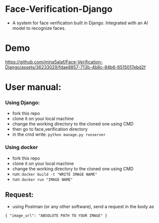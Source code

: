 # Face-Verification-Django
  - A system for face verification built in Django. Integrated with an AI model to recognize faces.

# Demo
https://github.com/mina5alaf/Face-Verification-Django/assets/36233029/fdae8857-713b-4b8c-84b6-6515017ebd2f

# User manual:
  ### Using Django:
  - fork this repo
  - clone it on your local machine
  - change the working directory to the cloned one using CMD
  - then go to face_verification directory
  - in the cmd write: `python manage.py runserver`
  
  ### Using docker
  - fork this repo
  - clone it on your local machine
  - change the working directory to the cloned one using CMD
  - run: `docker build -t "WRITE IMAGE NAME"`
  - run: `docker run "IMAGE NAME"`
  
  ## Request:
  - using Postman (or any other software), send a request in the body as
  
  `{
  "image_url": "ABSOLUTE PATH TO YOUR IMAGE"
  }`
